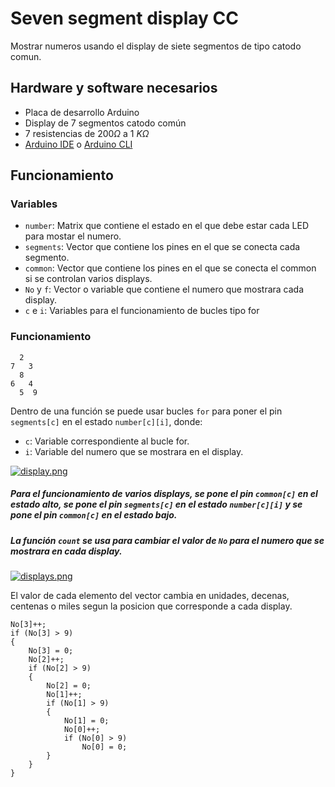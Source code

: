 # Seven segment display CC
Mostrar numeros usando el display de siete segmentos de tipo catodo comun.

## Hardware y software necesarios
- Placa de desarrollo Arduino 
- Display de 7 segmentos catodo común
- 7 resistencias de $\displaystyle 200\Omega$ a 1 $\displaystyle K\Omega$
- [Arduino IDE](https://www.arduino.cc/en/software) o [Arduino CLI](https://arduino.github.io/arduino-cli/0.23/installation/)

## Funcionamiento
### Variables
- ```number```: Matrix que contiene el estado en el que debe estar cada LED para mostar el numero.
- ```segments```: Vector que contiene los pines en el que se conecta cada segmento.
- ```common```: Vector que contiene los pines en el que se conecta el common si se controlan varios displays.
- ```No``` y ```f```: Vector o variable que contiene el numero que mostrara cada display.
- ```c``` e ```i```: Variables para el funcionamiento de bucles tipo for


### Funcionamiento
```
  2 
7   3
  8  
6   4
  5  9
```

Dentro de una función se puede usar bucles ```for``` para poner el pin ```segments[c]``` en el estado ```number[c][i]```, donde: 
- ```c```: Variable correspondiente al bucle for.
- ```i```: Variable del numero que se mostrara en el display.

[![display.png](https://i.postimg.cc/zD9BbVnS/display.png)](https://postimg.cc/t7Ny8RvY)

##### Para el funcionamiento de varios displays, se pone el pin ```common[c]``` en el estado alto, se pone el pin ```segments[c]``` en el estado ```number[c][i]``` y se pone el pin ```common[c]``` en el estado bajo.
##### La función ```count``` se usa para cambiar el valor de ```No``` para el numero que se mostrara en cada display.
[![displays.png](https://i.postimg.cc/mgWKHGX5/displays.png)](https://postimg.cc/2VT0sgfQ)

El valor de cada elemento del vector cambia en unidades, decenas, centenas o miles segun la posicion que corresponde a cada display.

    No[3]++;
    if (No[3] > 9)
    {
        No[3] = 0;
        No[2]++;
        if (No[2] > 9)
        {
            No[2] = 0;
            No[1]++;
            if (No[1] > 9)
            {
                No[1] = 0;
                No[0]++;
                if (No[0] > 9)
                    No[0] = 0;
            }
        }
    }
